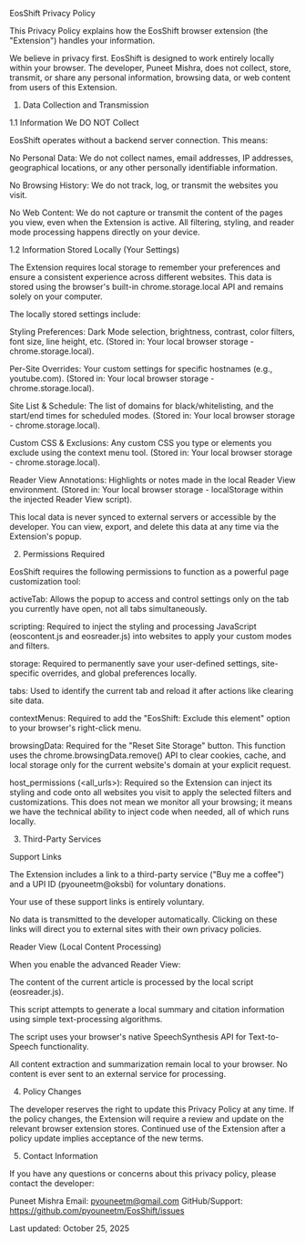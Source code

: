 EosShift Privacy Policy

This Privacy Policy explains how the EosShift browser extension (the "Extension") handles your information.

We believe in privacy first. EosShift is designed to work entirely locally within your browser. The developer, Puneet Mishra, does not collect, store, transmit, or share any personal information, browsing data, or web content from users of this Extension.

1. Data Collection and Transmission

1.1 Information We DO NOT Collect

EosShift operates without a backend server connection. This means:

No Personal Data: We do not collect names, email addresses, IP addresses, geographical locations, or any other personally identifiable information.

No Browsing History: We do not track, log, or transmit the websites you visit.

No Web Content: We do not capture or transmit the content of the pages you view, even when the Extension is active. All filtering, styling, and reader mode processing happens directly on your device.

1.2 Information Stored Locally (Your Settings)

The Extension requires local storage to remember your preferences and ensure a consistent experience across different websites. This data is stored using the browser's built-in chrome.storage.local API and remains solely on your computer.

The locally stored settings include:

Styling Preferences: Dark Mode selection, brightness, contrast, color filters, font size, line height, etc. (Stored in: Your local browser storage - chrome.storage.local).

Per-Site Overrides: Your custom settings for specific hostnames (e.g., youtube.com). (Stored in: Your local browser storage - chrome.storage.local).

Site List & Schedule: The list of domains for black/whitelisting, and the start/end times for scheduled modes. (Stored in: Your local browser storage - chrome.storage.local).

Custom CSS & Exclusions: Any custom CSS you type or elements you exclude using the context menu tool. (Stored in: Your local browser storage - chrome.storage.local).

Reader View Annotations: Highlights or notes made in the local Reader View environment. (Stored in: Your local browser storage - localStorage within the injected Reader View script).

This local data is never synced to external servers or accessible by the developer. You can view, export, and delete this data at any time via the Extension's popup.

2. Permissions Required

EosShift requires the following permissions to function as a powerful page customization tool:

activeTab: Allows the popup to access and control settings only on the tab you currently have open, not all tabs simultaneously.

scripting: Required to inject the styling and processing JavaScript (eoscontent.js and eosreader.js) into websites to apply your custom modes and filters.

storage: Required to permanently save your user-defined settings, site-specific overrides, and global preferences locally.

tabs: Used to identify the current tab and reload it after actions like clearing site data.

contextMenus: Required to add the "EosShift: Exclude this element" option to your browser's right-click menu.

browsingData: Required for the "Reset Site Storage" button. This function uses the chrome.browsingData.remove() API to clear cookies, cache, and local storage only for the current website's domain at your explicit request.

host_permissions (<all_urls>): Required so the Extension can inject its styling and code onto all websites you visit to apply the selected filters and customizations. This does not mean we monitor all your browsing; it means we have the technical ability to inject code when needed, all of which runs locally.

3. Third-Party Services

Support Links

The Extension includes a link to a third-party service ("Buy me a coffee") and a UPI ID (pyouneetm@oksbi) for voluntary donations.

Your use of these support links is entirely voluntary.

No data is transmitted to the developer automatically. Clicking on these links will direct you to external sites with their own privacy policies.

Reader View (Local Content Processing)

When you enable the advanced Reader View:

The content of the current article is processed by the local script (eosreader.js).

This script attempts to generate a local summary and citation information using simple text-processing algorithms.

The script uses your browser's native SpeechSynthesis API for Text-to-Speech functionality.

All content extraction and summarization remain local to your browser. No content is ever sent to an external service for processing.

4. Policy Changes

The developer reserves the right to update this Privacy Policy at any time. If the policy changes, the Extension will require a review and update on the relevant browser extension stores. Continued use of the Extension after a policy update implies acceptance of the new terms.

5. Contact Information

If you have any questions or concerns about this privacy policy, please contact the developer:

Puneet Mishra
Email: pyouneetm@gmail.com
GitHub/Support: https://github.com/pyouneetm/EosShift/issues

Last updated: October 25, 2025